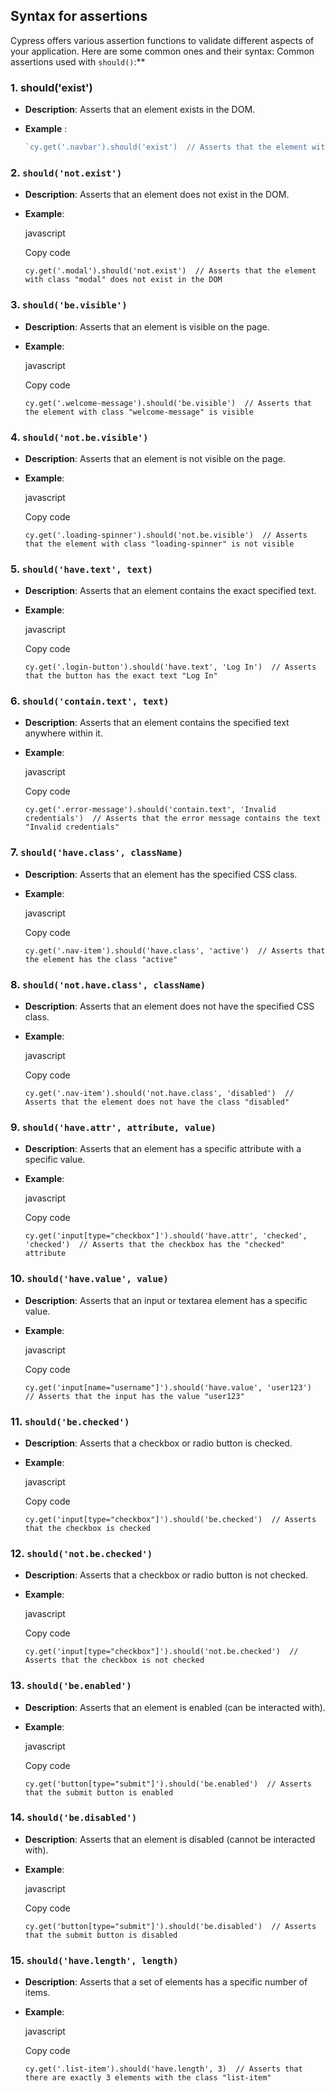 ## Syntax for assertions 
Cypress offers various assertion functions to validate different aspects of your application. Here are some common ones and their syntax:
Common assertions used with `should()`:**

### 1. **should('exist')**

-   **Description**: Asserts that an element exists in the DOM.
-   **Example** :
    
	 ```javascript
	`cy.get('.navbar').should('exist')  // Asserts that the element with class "navbar" exists in the DOM` 
	```

### 2. **`should('not.exist')`**

-   **Description**: Asserts that an element does not exist in the DOM.
-   **Example**:
    
    javascript
    
    Copy code
    
    `cy.get('.modal').should('not.exist')  // Asserts that the element with class "modal" does not exist in the DOM` 
    

### 3. **`should('be.visible')`**

-   **Description**: Asserts that an element is visible on the page.
-   **Example**:
    
    javascript
    
    Copy code
    
    `cy.get('.welcome-message').should('be.visible')  // Asserts that the element with class "welcome-message" is visible` 
    

### 4. **`should('not.be.visible')`**

-   **Description**: Asserts that an element is not visible on the page.
-   **Example**:
    
    javascript
    
    Copy code
    
    `cy.get('.loading-spinner').should('not.be.visible')  // Asserts that the element with class "loading-spinner" is not visible` 
    

### 5. **`should('have.text', text)`**

-   **Description**: Asserts that an element contains the exact specified text.
-   **Example**:
    
    javascript
    
    Copy code
    
    `cy.get('.login-button').should('have.text', 'Log In')  // Asserts that the button has the exact text "Log In"` 
    

### 6. **`should('contain.text', text)`**

-   **Description**: Asserts that an element contains the specified text anywhere within it.
-   **Example**:
    
    javascript
    
    Copy code
    
    `cy.get('.error-message').should('contain.text', 'Invalid credentials')  // Asserts that the error message contains the text "Invalid credentials"` 
    

### 7. **`should('have.class', className)`**

-   **Description**: Asserts that an element has the specified CSS class.
-   **Example**:
    
    javascript
    
    Copy code
    
    `cy.get('.nav-item').should('have.class', 'active')  // Asserts that the element has the class "active"` 
    

### 8. **`should('not.have.class', className)`**

-   **Description**: Asserts that an element does not have the specified CSS class.
-   **Example**:
    
    javascript
    
    Copy code
    
    `cy.get('.nav-item').should('not.have.class', 'disabled')  // Asserts that the element does not have the class "disabled"` 
    

### 9. **`should('have.attr', attribute, value)`**

-   **Description**: Asserts that an element has a specific attribute with a specific value.
-   **Example**:
    
    javascript
    
    Copy code
    
    `cy.get('input[type="checkbox"]').should('have.attr', 'checked', 'checked')  // Asserts that the checkbox has the "checked" attribute` 
    

### 10. **`should('have.value', value)`**

-   **Description**: Asserts that an input or textarea element has a specific value.
-   **Example**:
    
    javascript
    
    Copy code
    
    `cy.get('input[name="username"]').should('have.value', 'user123')  // Asserts that the input has the value "user123"` 
    

### 11. **`should('be.checked')`**

-   **Description**: Asserts that a checkbox or radio button is checked.
-   **Example**:
    
    javascript
    
    Copy code
    
    `cy.get('input[type="checkbox"]').should('be.checked')  // Asserts that the checkbox is checked` 
    

### 12. **`should('not.be.checked')`**

-   **Description**: Asserts that a checkbox or radio button is not checked.
-   **Example**:
    
    javascript
    
    Copy code
    
    `cy.get('input[type="checkbox"]').should('not.be.checked')  // Asserts that the checkbox is not checked` 
    

### 13. **`should('be.enabled')`**

-   **Description**: Asserts that an element is enabled (can be interacted with).
-   **Example**:
    
    javascript
    
    Copy code
    
    `cy.get('button[type="submit"]').should('be.enabled')  // Asserts that the submit button is enabled` 
    

### 14. **`should('be.disabled')`**

-   **Description**: Asserts that an element is disabled (cannot be interacted with).
-   **Example**:
    
    javascript
    
    Copy code
    
    `cy.get('button[type="submit"]').should('be.disabled')  // Asserts that the submit button is disabled` 
    

### 15. **`should('have.length', length)`**

-   **Description**: Asserts that a set of elements has a specific number of items.
-   **Example**:
    
    javascript
    
    Copy code
    
    `cy.get('.list-item').should('have.length', 3)  // Asserts that there are exactly 3 elements with the class "list-item"`


<!--stackedit_data:
eyJoaXN0b3J5IjpbNDM3MzkwNDc3LC0yMDg4NzQ2NjEyXX0=
-->
